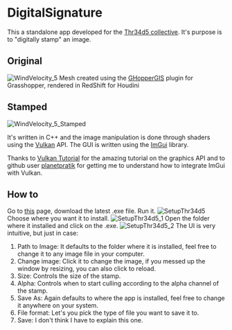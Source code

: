 # DigitalSignature
 
This a standalone app developed for the [Thr34d5 collective](https://thr34d5.org/). It's purpose is to "digitally stamp" an image.

## Original

![WindVelocity_5](https://user-images.githubusercontent.com/21000020/76341025-725f8580-62ca-11ea-90be-680a47cf09bf.jpg)
Mesh created using the [GHopperGIS](https://www.food4rhino.com/app/ghoppergis) plugin for Grasshopper, rendered in RedShift for Houdini

## Stamped

![WindVelocity_5_Stamped](https://user-images.githubusercontent.com/21000020/76341162-a63aab00-62ca-11ea-807b-1f6868a58461.jpg)

It's written in C++ and the image manipulation is done through shaders using the [Vulkan](https://www.khronos.org/vulkan/) API. The GUI is written using the [ImGui](https://github.com/ocornut/imgui) library.

Thanks to [Vulkan Tutorial](https://vulkan-tutorial.com/) for the amazing tutorial on the graphics API and to github user [planetpratik](https://github.com/planetpratik) for getting me to understand how to integrate ImGui with Vulkan.

## How to
Go to [this](https://github.com/felipunky/DigitalSignature/releases) page, download the latest .exe file. Run it.
![SetupThr34d5](https://user-images.githubusercontent.com/21000020/76342900-51e4fa80-62cd-11ea-8a35-0a9ecf377451.JPG)
Choose where you want it to install.
![SetupThr34d5_1](https://user-images.githubusercontent.com/21000020/76343054-8953a700-62cd-11ea-94dd-631c323aeebf.JPG)
Open the folder where it installed and click on the .exe.
![SetupThr34d5_2](https://user-images.githubusercontent.com/21000020/76343262-d9cb0480-62cd-11ea-86a7-9c4f3299c067.JPG)
The UI is very intuitive, but just in case: 
1. Path to Image: It defaults to the folder where it is installed, feel free to change it to any image file in your computer.
2. Change image: Click it to change the image, if you messed up the window by resizing, you can also click to reload.
3. Size: Controls the size of the stamp.
4. Alpha: Controls when to start culling according to the alpha channel of the stamp.
5. Save As: Again defaults to where the app is installed, feel free to change it anywhere on your system.
6. File format: Let's you pick the type of file you want to save it to.
7. Save: I don't think I have to explain this one.

